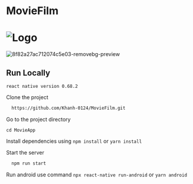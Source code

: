 # MovieFilm


![Logo]('.\src\assets\avt.jpg')
=======
![8f82a27ac712074c5e03-removebg-preview](https://user-images.githubusercontent.com/58600088/171362341-8eaffc05-b17d-4edd-b9ff-e0727bbfc75a.png)


## Run Locally

`react native version 0.68.2`

Clone the project

```bash
  https://github.com/Khanh-0124/MovieFilm.git
```

Go to the project directory

`cd MovieApp`

Install dependencies using `npm install` or `yarn install`

Start the server

```bash
  npm run start
```

Run android use command `npx react-native run-android` or `yarn android`

